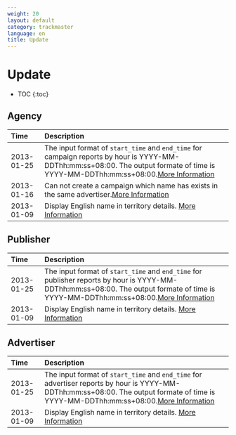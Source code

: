 ```yaml
---
weight: 20
layout: default
category: trackmaster
language: en
title: Update
---
```


# Update

* TOC
{:toc}

## Agency


Time     | Description
:-|:-
2013-01-25|The input format of `start_time` and `end_time` for campaign reports by hour is YYYY-MM-DDThh:mm:ss+08:00. The output formate of time is YYYY-MM-DDThh:mm:ss+08:00.[More Information](http://dev.admaster.com.cn/doc/trackmaster/v1/en/campaign_report.html#get-the-authorized-campaign-report)  
2013-01-16| Can not create a campaign which name has exists in the same advertiser.[More Information](http://dev.admaster.com.cn/doc/trackmaster/v1/en/campaign.html#add-the-campaign-to-the-given-advertiser)    
2013-01-09| Display English name in territory details. [More Information](http://dev.admaster.com.cn/doc/trackmaster/v1/en/territory.html)  

## Publisher    

Time     | Description
:-|:-
2013-01-25|The input format of `start_time` and `end_time` for publisher reports by hour is YYYY-MM-DDThh:mm:ss+08:00. The output formate of time is YYYY-MM-DDThh:mm:ss+08:00.[More Information](http://dev.admaster.com.cn/doc/trackmaster/v1/en/media_report.html#get-campaign-report-of-the-given-media)    
2013-01-09| Display English name in territory details. [More Information](http://dev.admaster.com.cn/doc/trackmaster/v1/en/publisher_territory.html)     


## Advertiser    

Time     | Description
:-|:-
2013-01-25| The input format of `start_time` and `end_time` for advertiser reports by hour is YYYY-MM-DDThh:mm:ss+08:00. The output formate of time is YYYY-MM-DDThh:mm:ss+08:00.[More Information](http://dev.admaster.com.cn/doc/trackmaster/v1/en/advertisers_report.html#get-the-advertiser-report) 
2013-01-09| Display English name in territory details. [More Information](http://dev.admaster.com.cn/doc/trackmaster/v1/en/advertisers_territory.html)     



